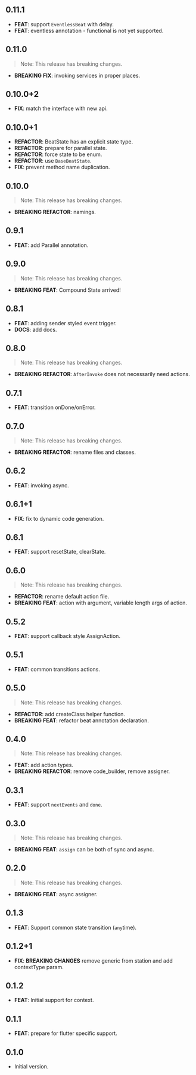 ## 0.11.1

 - **FEAT**: support `EventlessBeat` with delay.
 - **FEAT**: eventless annotation - functional is not yet supported.

## 0.11.0

> Note: This release has breaking changes.

 - **BREAKING** **FIX**: invoking services in proper places.

## 0.10.0+2

 - **FIX**: match the interface with new api.

## 0.10.0+1

 - **REFACTOR**: BeatState has an explicit state type.
 - **REFACTOR**: prepare for parallel state.
 - **REFACTOR**: force state to be enum.
 - **REFACTOR**: use `BaseBeatState`.
 - **FIX**: prevent method name duplication.

## 0.10.0

> Note: This release has breaking changes.

 - **BREAKING** **REFACTOR**: namings.

## 0.9.1

 - **FEAT**: add Parallel annotation.

## 0.9.0

> Note: This release has breaking changes.

 - **BREAKING** **FEAT**: Compound State arrived!

## 0.8.1

 - **FEAT**: adding sender styled event trigger.
 - **DOCS**: add docs.

## 0.8.0

> Note: This release has breaking changes.

 - **BREAKING** **REFACTOR**: `AfterInvoke` does not necessarily need actions.

## 0.7.1

 - **FEAT**: transition onDone/onError.

## 0.7.0

> Note: This release has breaking changes.

 - **BREAKING** **REFACTOR**: rename files and classes.

## 0.6.2

 - **FEAT**: invoking async.

## 0.6.1+1

 - **FIX**: fix to dynamic code generation.

## 0.6.1

 - **FEAT**: support resetState, clearState.

## 0.6.0

> Note: This release has breaking changes.

 - **REFACTOR**: rename default action file.
 - **BREAKING** **FEAT**: action with argument, variable length args of action.

## 0.5.2

 - **FEAT**: support callback style AssignAction.

## 0.5.1

 - **FEAT**: common transitions actions.

## 0.5.0

> Note: This release has breaking changes.

 - **REFACTOR**: add createClass helper function.
 - **BREAKING** **FEAT**: refactor beat annotation declaration.

## 0.4.0

> Note: This release has breaking changes.

 - **FEAT**: add action types.
 - **BREAKING** **REFACTOR**: remove code_builder, remove assigner.

## 0.3.1

 - **FEAT**: support `nextEvents` and `done`.

## 0.3.0

> Note: This release has breaking changes.

 - **BREAKING** **FEAT**: `assign` can be both of sync and async.

## 0.2.0

> Note: This release has breaking changes.

 - **BREAKING** **FEAT**: async assigner.

## 0.1.3

 - **FEAT**: Support common state transition (`any`time).

## 0.1.2+1

 - **FIX**: **BREAKING CHANGES** remove generic from station and add contextType param.

## 0.1.2

 - **FEAT**: Initial support for context.

## 0.1.1

 - **FEAT**: prepare for flutter specific support.

## 0.1.0

- Initial version.
